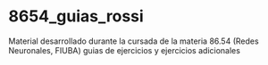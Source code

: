 # 8654_guias_rossi
Material desarrollado durante la cursada de la materia 86.54 (Redes Neuronales, FIUBA) guias de ejercicios y ejercicios adicionales
